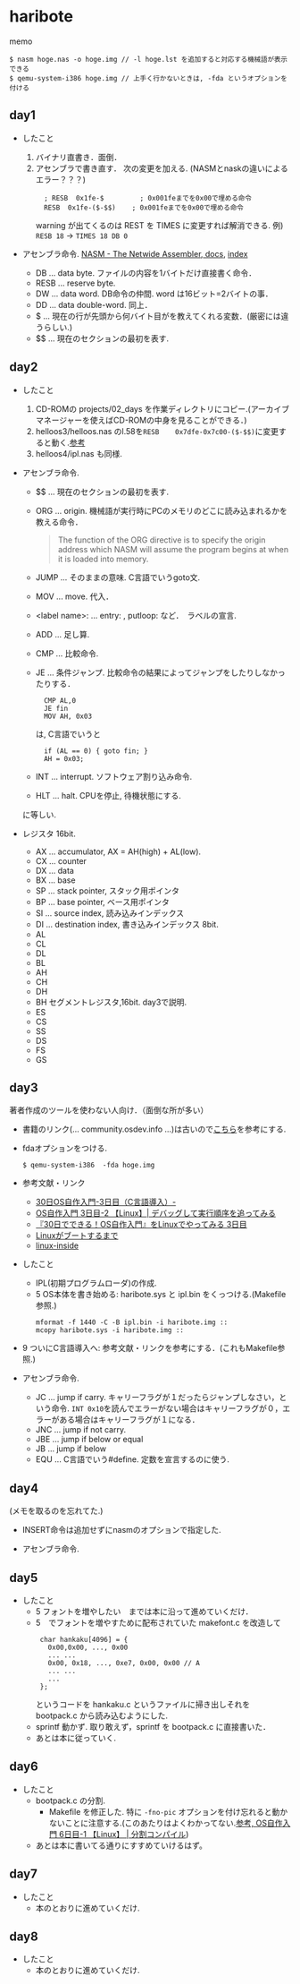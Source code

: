 # haribote

memo
```
$ nasm hoge.nas -o hoge.img // -l hoge.lst を追加すると対応する機械語が表示できる
$ qemu-system-i386 hoge.img // 上手く行かないときは, -fda というオプションを付ける
```

## day1

- したこと
  1. バイナリ直書き．面倒．
  2. アセンブラで書き直す． 次の変更を加える. (NASMとnaskの違いによるエラー？？？)
     ```
       ; RESB  0x1fe-$         ; 0x001feまでを0x00で埋める命令
       RESB  0x1fe-($-$$)    ; 0x001feまでを0x00で埋める命令
     ```
     warning が出てくるのは REST を TIMES に変更すれば解消できる. 例) ``RESB 18`` -> ``TIMES 18 DB 0``

- アセンブラ命令. [NASM - The Netwide Assembler, docs](https://www.nasm.us/xdoc/2.14.02/html/nasmdoc0.html), [index](https://nasm.us/doc/nasmdoci.html)

  - DB ... data byte. ファイルの内容を1バイトだけ直接書く命令．
  - RESB ... reserve byte.
  - DW ... data word. DB命令の仲間. word は16ビット=2バイトの事．
  - DD ... data double-word. 同上．
  - $ ... 現在の行が先頭から何バイト目がを教えてくれる変数．(厳密には違うらしい.)
  - $$ ... 現在のセクションの最初を表す.

## day2

- したこと
  1. CD-ROMの projects/02_days を作業ディレクトリにコピー.(アーカイブマネージャーを使えばCD-ROMの中身を見ることができる．)
  2. helloos3/helloos.nas のl.58を``RESB    0x7dfe-0x7c00-($-$$)``に変更すると動く.[参考](https://qiita.com/pollenjp/items/d15fce401bccd37e8059#helloos3%E3%81%A7%E8%A9%B0%E3%81%BE%E3%81%A3%E3%81%9F%E3%81%A8%E3%81%93%E3%82%8D) 
  3. helloos4/ipl.nas も同様.

- アセンブラ命令.
  - $$ ... 現在のセクションの最初を表す.
  - ORG ... origin. 機械語が実行時にPCのメモリのどこに読み込まれるかを教える命令．

    >The function of the ORG directive is to specify the origin address which NASM will assume the program begins at when it is loaded into memory.
  - JUMP ... そのままの意味. C言語でいうgoto文.
  - MOV ... move. 代入．
  - \<label name\>: ... entry: , putloop: など．　ラベルの宣言.
  - ADD ... 足し算.
  - CMP ... 比較命令.
  - JE ... 条件ジャンプ. 比較命令の結果によってジャンプをしたりしなかったりする．
    ```
      CMP AL,0
      JE fin
      MOV AH, 0x03
    ```
    は, C言語でいうと
    ```
      if (AL == 0) { goto fin; }
      AH = 0x03;
    ```
  - INT ... interrupt. ソフトウェア割り込み命令.
  - HLT ... halt. CPUを停止, 待機状態にする.

  に等しい.


- レジスタ
  16bit.
  - AX ... accumulator, AX = AH(high) + AL(low).
  - CX ... counter
  - DX ... data
  - BX ... base
  - SP ... stack pointer, スタック用ポインタ
  - BP ... base pointer, ベース用ポインタ
  - SI ... source index, 読み込みインデックス
  - DI ... destination index, 書き込みインデックス
  8bit.
  - AL
  - CL
  - DL
  - BL
  - AH
  - CH
  - DH
  - BH
  セグメントレジスタ,16bit. day3で説明.
  - ES
  - CS
  - SS
  - DS
  - FS
  - GS


## day3

著者作成のツールを使わない人向け．（面倒な所が多い）


- 書籍のリンク(... community.osdev.info ...)は古いので[こちら](http://oswiki.osask.jp/?%28AT%29BIOS)を参考にする.
- fdaオプションをつける.
  ```
  $ qemu-system-i386  -fda hoge.img
  ```

- 参考文献・リンク
  - [30日OS自作入門-3日目（C言語導入）-](https://motojiroxx.hatenablog.com/entry/2018/06/11/004414)
  - [OS自作入門 3日目-2 【Linux】| デバッグして実行順序を追ってみる](http://bttb.s1.valueserver.jp/wordpress/blog/2017/12/06/makeos-3-2/)
  - [『30日でできる！OS自作入門』をLinuxでやってみる 3日目](https://syusui.tumblr.com/post/109884535088/30%E6%97%A5%E3%81%A7%E3%81%A7%E3%81%8D%E3%82%8Bos%E8%87%AA%E4%BD%9C%E5%85%A5%E9%96%80%E3%82%92linux%E3%81%A7%E3%82%84%E3%81%A3%E3%81%A6%E3%81%BF%E3%82%8B-3%E6%97%A5%E7%9B%AE?is_related_post=1)
  - [Linuxがブートするまで](https://keichi.net/post/linux-boot/)
  - [linux-inside](https://0xax.gitbooks.io/linux-insides/)

- したこと
  - IPL(初期プログラムローダ)の作成.
  - 5 OS本体を書き始める: haribote.sys と ipl.bin をくっつける.(Makefile参照.)
    ```
    mformat -f 1440 -C -B ipl.bin -i haribote.img ::
    mcopy haribote.sys -i haribote.img ::
    ```
 - 9 ついにC言語導入へ: 参考文献・リンクを参考にする．(これもMakefile参照.)



- アセンブラ命令.
  - JC ... jump if carry. キャリーフラグが１だったらジャンプしなさい，という命令. ``INT 0x10``を読んでエラーがない場合はキャリーフラグが０，エラーがある場合はキャリーフラグが１になる．
  - JNC ... jump if not carry.
  - JBE ... jump if below or equal
  - JB ... jump if below 
  - EQU ... C言語でいう#define. 定数を宣言するのに使う.


## day4
(メモを取るのを忘れてた.)

- INSERT命令は追加せずにnasmのオプションで指定した.

- アセンブラ命令.


## day5

- したこと
  - 5 フォントを増やしたい　までは本に沿って進めていくだけ．
  - 5　でフォントを増やすために配布されていた makefont.c を改造して  
    ```
     char hankaku[4096] = {
	   0x00,0x00, ..., 0x00
	   ... ...
	   0x00, 0x18, ..., 0xe7, 0x00, 0x00 // A
	   ... ...
	   ...
	 };
	```
	というコードを hankaku.c というファイルに掃き出しそれを bootpack.c から読み込むようにした.
  - sprintf 動かず. 取り敢えず，sprintf を bootpack.c に直接書いた．
  - あとは本に従っていく.



## day6

- したこと
  - bootpack.c の分割.
    - Makefile を修正した. 特に ``-fno-pic`` オプションを付け忘れると動かないことに注意する.(このあたりはよくわかってない.[参考, OS自作入門 6日目-1 【Linux】 | 分割コンパイル](http://bttb.s1.valueserver.jp/wordpress/blog/2017/12/21/makeos-6-1/))
  - あとは本に書いてる通りにすすめていけるはず。

## day7

- したこと
  - 本のとおりに進めていくだけ.

## day8

- したこと
  - 本のとおりに進めていくだけ.

